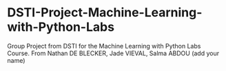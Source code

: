 # DSTI-Project-Machine-Learning-with-Python-Labs
Group Project from DSTI for the Machine Learning with Python Labs Course.
From Nathan DE BLECKER, Jade VIEVAL, Salma ABDOU (add your name)